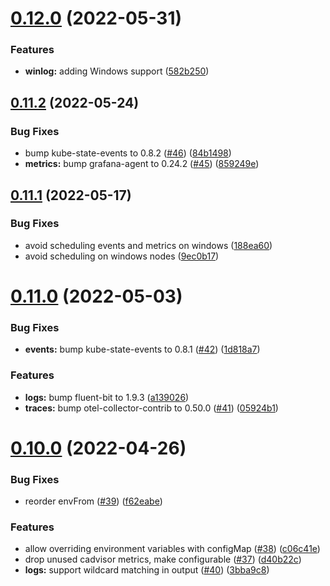 # [0.12.0](https://github.com/observeinc/manifests/compare/v0.11.2...v0.12.0) (2022-05-31)


### Features

* **winlog:** adding Windows support ([582b250](https://github.com/observeinc/manifests/commit/582b250cdf563f8a29cd92f87a2f3febac5e7013))



## [0.11.2](https://github.com/observeinc/manifests/compare/v0.11.1...v0.11.2) (2022-05-24)


### Bug Fixes

* bump kube-state-events to 0.8.2 ([#46](https://github.com/observeinc/manifests/issues/46)) ([84b1498](https://github.com/observeinc/manifests/commit/84b1498faa63358cade7a827f6401d5a91180d17))
* **metrics:** bump grafana-agent to 0.24.2 ([#45](https://github.com/observeinc/manifests/issues/45)) ([859249e](https://github.com/observeinc/manifests/commit/859249e63d9431aa51ae1840a6d50ecbdcad894e))



## [0.11.1](https://github.com/observeinc/manifests/compare/v0.11.0...v0.11.1) (2022-05-17)


### Bug Fixes

* avoid scheduling events and metrics on windows ([188ea60](https://github.com/observeinc/manifests/commit/188ea6007eb713c37ff7c089fee84a8b468e4a77))
* avoid scheduling on windows nodes ([9ec0b17](https://github.com/observeinc/manifests/commit/9ec0b1790b41b97f61d6c5b0b42eaf899fb4072a))



# [0.11.0](https://github.com/observeinc/manifests/compare/v0.10.0...v0.11.0) (2022-05-03)


### Bug Fixes

* **events:** bump kube-state-events to 0.8.1 ([#42](https://github.com/observeinc/manifests/issues/42)) ([1d818a7](https://github.com/observeinc/manifests/commit/1d818a78a18b45684e8f9e2c9c6a5de5c3afd9f0))


### Features

* **logs:** bump fluent-bit to 1.9.3 ([a139026](https://github.com/observeinc/manifests/commit/a139026451b457ac12bf86eaa2fe66571ec81b4a))
* **traces:** bump otel-collector-contrib to 0.50.0 ([#41](https://github.com/observeinc/manifests/issues/41)) ([05924b1](https://github.com/observeinc/manifests/commit/05924b1b357d11afa2a2650b3cd781410e6c8301))



# [0.10.0](https://github.com/observeinc/manifests/compare/v0.9.0...v0.10.0) (2022-04-26)


### Bug Fixes

* reorder envFrom ([#39](https://github.com/observeinc/manifests/issues/39)) ([f62eabe](https://github.com/observeinc/manifests/commit/f62eabe2e5073ea80a9d702bf40bb974b1271d76))


### Features

* allow overriding environment variables with configMap ([#38](https://github.com/observeinc/manifests/issues/38)) ([c06c41e](https://github.com/observeinc/manifests/commit/c06c41e96fe7ec04ec715a6b612aab1e2ea966b7))
* drop unused cadvisor metrics, make configurable ([#37](https://github.com/observeinc/manifests/issues/37)) ([d40b22c](https://github.com/observeinc/manifests/commit/d40b22cf883549274b69982fe66807f8210c4d13))
* **logs:** support wildcard matching in output ([#40](https://github.com/observeinc/manifests/issues/40)) ([3bba9c8](https://github.com/observeinc/manifests/commit/3bba9c852b83da616eaa4837979c5d3a8732933e))



